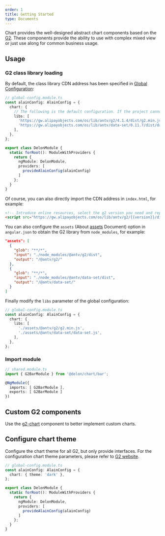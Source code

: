 ```yaml
---
order: 1
title: Getting Started
type: Documents
---
```


Chart provides the well-designed abstract chart components based on the [G2](https://antv.alipay.com/zh-cn/g2/3.x/index.html). These components provide the ability to use with complex mixed view or just use along for common business usage.

## Usage

### G2 class library loading

By default, the class library CDN address has been specified in [Global Configuration](/docs/global-config):

```ts
// global-config.module.ts
const alainConfig: AlainConfig = {
  chart: { 
    // The following is the default configuration. If the project cannot be accessed from the Internet, you can directly use the `./assets***` path for the dependent package according to the `angular.json` configuration
    libs: [
      'https://gw.alipayobjects.com/os/lib/antv/g2/4.1.4/dist/g2.min.js',
      'https://gw.alipayobjects.com/os/lib/antv/data-set/0.11.7/dist/data-set.js',
    ],
  },
};

export class DelonModule {
  static forRoot(): ModuleWithProviders {
    return {
      ngModule: DelonModule,
      providers: [
        provideAlainConfig(alainConfig)
      ]
    };
  }
}
```

Of course, you can also directly import the CDN address in `index.html`, for example:

```html
<!-- Introduce online resources, select the g2 version you need and replace the version variable -->
<script src="https://gw.alipayobjects.com/os/lib/antv/g2/{{version}}/dist/g2.min.js"></script>
```

You can also configure the `assets` (About [assets](https://angular.io/guide/workspace-config#assets-configuration) Document) option in `angular.json` to obtain the G2 library from `node_modules`, for example:

```json
"assets": [
  {
    "glob": "**/*",
    "input": "./node_modules/@antv/g2/dist",
    "output": "/@antv/g2/"
  },
  {
    "glob": "**/*",
    "input": "./node_modules/@antv/data-set/dist",
    "output": "/@antv/data-set/"
  }
]
```

Finally modify the `libs` parameter of the global configuration:

```ts
// global-config.module.ts
const alainConfig: AlainConfig = {
  chart: { 
    libs: [
      './assets/@antv/g2/g2.min.js',
      './assets/@antv/data-set/data-set.js',
    ],
  },
};
```

### Import module

```ts
// shared.module.ts
import { G2BarModule } from '@delon/chart/bar';

@NgModule({
  imports: [ G2BarModule ],
  exports: [ G2BarModule ]
})
```

## Custom G2 components

Use the [g2-chart](/chart/custom) component to better implement custom charts.

## Configure chart theme

Configure the chart theme for all G2, but only provide interfaces. For the configuration chart theme parameters, please refer to [G2 website](https://g2.antv.vision/zh/docs/manual/tutorial/theme).

```ts
// global-config.module.ts
const alainConfig: AlainConfig = {
  chart: { theme: 'dark' },
};

export class DelonModule {
  static forRoot(): ModuleWithProviders {
    return {
      ngModule: DelonModule,
      providers: [
        provideAlainConfig(alainConfig)
      ]
    };
  }
}
```
